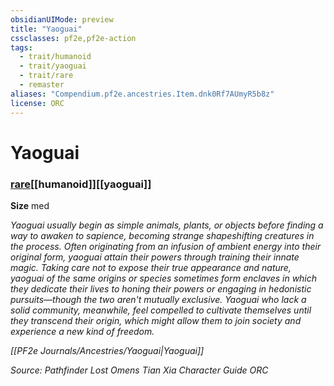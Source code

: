 ```yaml
---
obsidianUIMode: preview
title: "Yaoguai"
cssclasses: pf2e,pf2e-action
tags:
  - trait/humanoid
  - trait/yaoguai
  - trait/rare
  - remaster
aliases: "Compendium.pf2e.ancestries.Item.dnk0Rf7AUmyR5b8z"
license: ORC
---
```

# Yaoguai

### [rare](rare "Rare Rarity Trait")[[humanoid]][[yaoguai]]



**Size** med


_Yaoguai usually begin as simple animals, plants, or objects before finding a way to awaken to sapience, becoming strange shapeshifting creatures in the process. Often originating from an infusion of ambient energy into their original form, yaoguai attain their powers through training their innate magic. Taking care not to expose their true appearance and nature, yaoguai of the same origins or species sometimes form enclaves in which they dedicate their lives to honing their powers or engaging in hedonistic pursuits—though the two aren't mutually exclusive. Yaoguai who lack a solid community, meanwhile, feel compelled to cultivate themselves until they transcend their origin, which might allow them to join society and experience a new kind of freedom._

_[[PF2e Journals/Ancestries/Yaoguai|Yaoguai]]_

*Source: Pathfinder Lost Omens Tian Xia Character Guide*
*ORC*